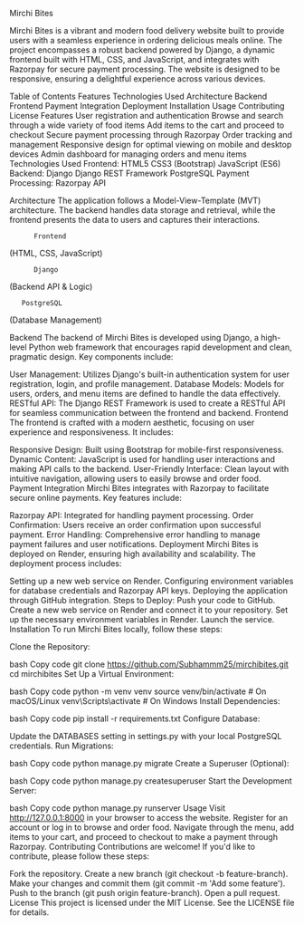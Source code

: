 Mirchi Bites

Mirchi Bites is a vibrant and modern food delivery website built to provide users with a seamless experience in ordering delicious meals online. The project encompasses a robust backend powered by Django, a dynamic frontend built with HTML, CSS, and JavaScript, and integrates with Razorpay for secure payment processing. The website is designed to be responsive, ensuring a delightful experience across various devices.

Table of Contents
Features
Technologies Used
Architecture
Backend
Frontend
Payment Integration
Deployment
Installation
Usage
Contributing
License
Features
User registration and authentication
Browse and search through a wide variety of food items
Add items to the cart and proceed to checkout
Secure payment processing through Razorpay
Order tracking and management
Responsive design for optimal viewing on mobile and desktop devices
Admin dashboard for managing orders and menu items
Technologies Used
Frontend:
HTML5
CSS3 (Bootstrap)
JavaScript (ES6)
Backend:
Django
Django REST Framework
PostgreSQL
Payment Processing:
Razorpay API


Architecture
The application follows a Model-View-Template (MVT) architecture. The backend handles data storage and retrieval, while the frontend presents the data to users and captures their interactions.



          Frontend
                   
   (HTML, CSS, JavaScript)  
               

          Django            
  (Backend API & Logic)     


       PostgreSQL           
   (Database Management)  


 
Backend
The backend of Mirchi Bites is developed using Django, a high-level Python web framework that encourages rapid development and clean, pragmatic design. Key components include:

User Management: Utilizes Django's built-in authentication system for user registration, login, and profile management.
Database Models: Models for users, orders, and menu items are defined to handle the data effectively.
RESTful API: The Django REST Framework is used to create a RESTful API for seamless communication between the frontend and backend.
Frontend
The frontend is crafted with a modern aesthetic, focusing on user experience and responsiveness. It includes:

Responsive Design: Built using Bootstrap for mobile-first responsiveness.
Dynamic Content: JavaScript is used for handling user interactions and making API calls to the backend.
User-Friendly Interface: Clean layout with intuitive navigation, allowing users to easily browse and order food.
Payment Integration
Mirchi Bites integrates with Razorpay to facilitate secure online payments. Key features include:

Razorpay API: Integrated for handling payment processing.
Order Confirmation: Users receive an order confirmation upon successful payment.
Error Handling: Comprehensive error handling to manage payment failures and user notifications.
Deployment
Mirchi Bites is deployed on Render, ensuring high availability and scalability. The deployment process includes:

Setting up a new web service on Render.
Configuring environment variables for database credentials and Razorpay API keys.
Deploying the application through GitHub integration.
Steps to Deploy:
Push your code to GitHub.
Create a new web service on Render and connect it to your repository.
Set up the necessary environment variables in Render.
Launch the service.
Installation
To run Mirchi Bites locally, follow these steps:

Clone the Repository:

bash
Copy code
git clone https://github.com/Subhammm25/mirchibites.git
cd mirchibites
Set Up a Virtual Environment:

bash
Copy code
python -m venv venv
source venv/bin/activate  # On macOS/Linux
venv\Scripts\activate     # On Windows
Install Dependencies:

bash
Copy code
pip install -r requirements.txt
Configure Database:

Update the DATABASES setting in settings.py with your local PostgreSQL credentials.
Run Migrations:

bash
Copy code
python manage.py migrate
Create a Superuser (Optional):

bash
Copy code
python manage.py createsuperuser
Start the Development Server:

bash
Copy code
python manage.py runserver
Usage
Visit http://127.0.0.1:8000 in your browser to access the website.
Register for an account or log in to browse and order food.
Navigate through the menu, add items to your cart, and proceed to checkout to make a payment through Razorpay.
Contributing
Contributions are welcome! If you'd like to contribute, please follow these steps:

Fork the repository.
Create a new branch (git checkout -b feature-branch).
Make your changes and commit them (git commit -m 'Add some feature').
Push to the branch (git push origin feature-branch).
Open a pull request.
License
This project is licensed under the MIT License. See the LICENSE file for details.
